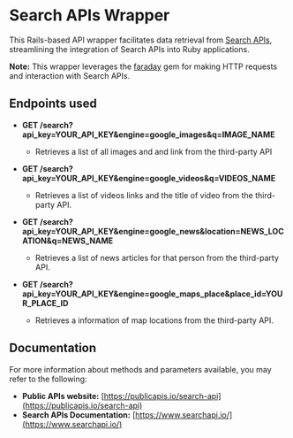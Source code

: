 # Search APIs Wrapper

This Rails-based API wrapper facilitates data retrieval from [Search APIs](https://www.searchapi.io/), streamlining the integration of Search APIs into Ruby applications.

**Note:** This wrapper leverages the [faraday](https://github.com/lostisland/faraday) gem for making HTTP requests and interaction with Search APIs.

## Endpoints used

* **GET /search?api_key=YOUR_API_KEY&engine=google_images&q=IMAGE_NAME**
  - Retrieves a list of all images and and link from the third-party API

* **GET /search?api_key=YOUR_API_KEY&engine=google_videos&q=VIDEOS_NAME**
  - Retrieves a list of videos links and the title of video from the third-party API.

* **GET /search?api_key=YOUR_API_KEY&engine=google_news&location=NEWS_LOCATION&q=NEWS_NAME**
  - Retrieves a list of news articles for that person from the third-party API.

* **GET /search?api_key=YOUR_API_KEY&engine=google_maps_place&place_id=YOUR_PLACE_ID**
  - Retrieves a information of map locations  from the third-party API.


## Documentation
  For more information about methods and parameters available, you may refer to the following: 
 
- **Public APIs website:** [https://publicapis.io/search-api](https://publicapis.io/search-api)
- **Search APIs Documentation:** [https://www.searchapi.io/](https://www.searchapi.io/)

